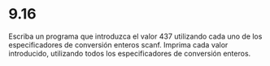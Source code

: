 # 9.16

Escriba un programa que introduzca el valor 437 utilizando cada uno de los especificadores de conversión enteros scanf. Imprima cada valor introducido, utilizando todos los especificadores de conversión enteros.
